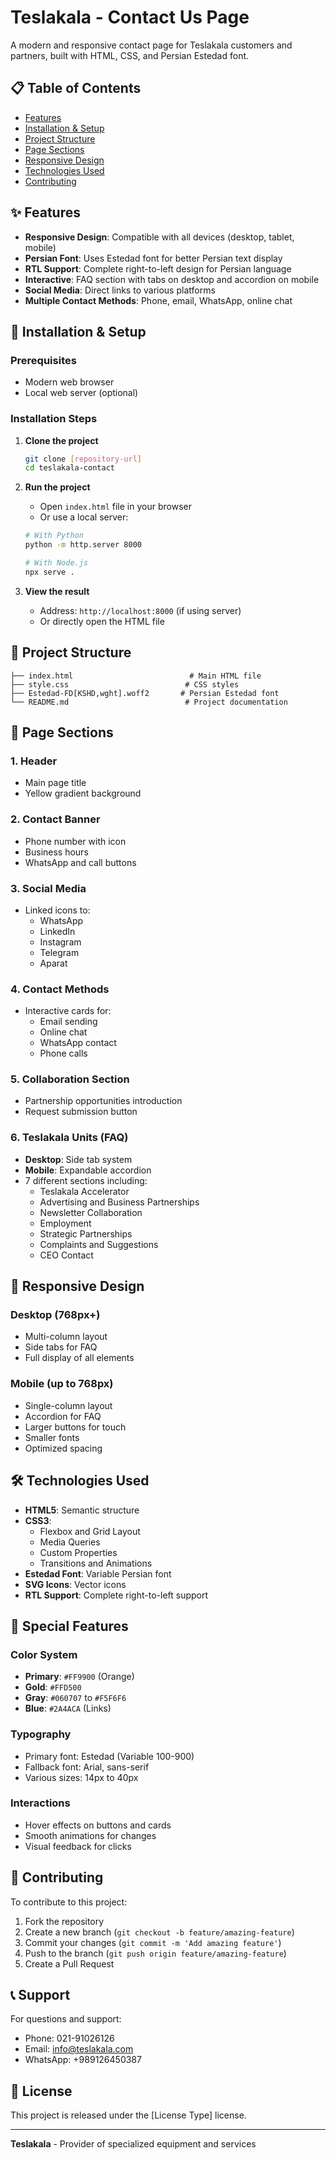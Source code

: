 # Teslakala - Contact Us Page

A modern and responsive contact page for Teslakala customers and partners, built with HTML, CSS, and Persian Estedad font.

## 📋 Table of Contents

- [Features](#features)
- [Installation & Setup](#installation--setup)
- [Project Structure](#project-structure)
- [Page Sections](#page-sections)
- [Responsive Design](#responsive-design)
- [Technologies Used](#technologies-used)
- [Contributing](#contributing)

## ✨ Features

- **Responsive Design**: Compatible with all devices (desktop, tablet, mobile)
- **Persian Font**: Uses Estedad font for better Persian text display
- **RTL Support**: Complete right-to-left design for Persian language
- **Interactive**: FAQ section with tabs on desktop and accordion on mobile
- **Social Media**: Direct links to various platforms
- **Multiple Contact Methods**: Phone, email, WhatsApp, online chat

## 🚀 Installation & Setup

### Prerequisites

- Modern web browser
- Local web server (optional)

### Installation Steps

1. **Clone the project**
   ```bash
   git clone [repository-url]
   cd teslakala-contact
   ```

2. **Run the project**
   - Open `index.html` file in your browser
   - Or use a local server:
   ```bash
   # With Python
   python -m http.server 8000
   
   # With Node.js
   npx serve .
   ```

3. **View the result**
   - Address: `http://localhost:8000` (if using server)
   - Or directly open the HTML file

## 📁 Project Structure

```
├── index.html                          # Main HTML file
├── style.css                          # CSS styles
├── Estedad-FD[KSHD,wght].woff2       # Persian Estedad font
└── README.md                          # Project documentation
```

## 🎨 Page Sections

### 1. Header
- Main page title
- Yellow gradient background

### 2. Contact Banner
- Phone number with icon
- Business hours
- WhatsApp and call buttons

### 3. Social Media
- Linked icons to:
  - WhatsApp
  - LinkedIn  
  - Instagram
  - Telegram
  - Aparat

### 4. Contact Methods
- Interactive cards for:
  - Email sending
  - Online chat
  - WhatsApp contact
  - Phone calls

### 5. Collaboration Section
- Partnership opportunities introduction
- Request submission button

### 6. Teslakala Units (FAQ)
- **Desktop**: Side tab system
- **Mobile**: Expandable accordion
- 7 different sections including:
  - Teslakala Accelerator
  - Advertising and Business Partnerships
  - Newsletter Collaboration
  - Employment
  - Strategic Partnerships
  - Complaints and Suggestions
  - CEO Contact

## 📱 Responsive Design

### Desktop (768px+)
- Multi-column layout
- Side tabs for FAQ
- Full display of all elements

### Mobile (up to 768px)
- Single-column layout
- Accordion for FAQ
- Larger buttons for touch
- Smaller fonts
- Optimized spacing

## 🛠 Technologies Used

- **HTML5**: Semantic structure
- **CSS3**: 
  - Flexbox and Grid Layout
  - Media Queries
  - Custom Properties
  - Transitions and Animations
- **Estedad Font**: Variable Persian font
- **SVG Icons**: Vector icons
- **RTL Support**: Complete right-to-left support

## 🎯 Special Features

### Color System
- **Primary**: `#FF9900` (Orange)
- **Gold**: `#FFD500` 
- **Gray**: `#060707` to `#F5F6F6`
- **Blue**: `#2A4ACA` (Links)

### Typography
- Primary font: Estedad (Variable 100-900)
- Fallback font: Arial, sans-serif
- Various sizes: 14px to 40px

### Interactions
- Hover effects on buttons and cards
- Smooth animations for changes
- Visual feedback for clicks

## 🤝 Contributing

To contribute to this project:

1. Fork the repository
2. Create a new branch (`git checkout -b feature/amazing-feature`)
3. Commit your changes (`git commit -m 'Add amazing feature'`)
4. Push to the branch (`git push origin feature/amazing-feature`)
5. Create a Pull Request

## 📞 Support

For questions and support:
- Phone: 021-91026126
- Email: info@teslakala.com
- WhatsApp: +989126450387

## 📄 License

This project is released under the [License Type] license.

---

**Teslakala** - Provider of specialized equipment and services

